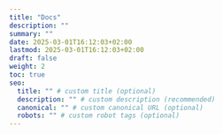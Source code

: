 ```yaml
---
title: "Docs"
description: ""
summary: ""
date: 2025-03-01T16:12:03+02:00
lastmod: 2025-03-01T16:12:03+02:00
draft: false
weight: 2
toc: true
seo:
  title: "" # custom title (optional)
  description: "" # custom description (recommended)
  canonical: "" # custom canonical URL (optional)
  robots: "" # custom robot tags (optional)
---
```

